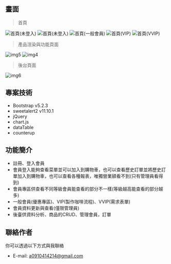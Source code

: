 ## 畫面

> 首頁

![首頁(未登入)](https://huhuhu23622981.github.io/project/images/pic1)
![首頁(未登入)](https://huhuhu23622981.github.io/project/images/pic2)
![首頁(一般會員)](https://huhuhu23622981.github.io/project/images/pic3)
![首頁(VIP)](https://huhuhu23622981.github.io/project/images/pic4)
![首頁(VVIP)](https://huhuhu23622981.github.io/project/images/pic5)

> 產品渲染與功能頁面

![img5]()
![img4]()



> 後台頁面

![img6]()


## 專案技術

- Bootstrap v5.2.3
- sweetalert2 v11.10.1
- jQuery
- chart.js
- dataTable
- counterup


## 功能簡介

- 註冊、登入會員
- 會員登入能夠查看菜單並可以加入到購物車，也可以查看歷史訂單並將歷史訂單加入到購物車，也可以查看各種報表，唯獨營業額看不到(只有管理員看得到)
- 會員專區供查看不同等級會員能查看的部分不一樣(等級越高能查看的部分越多)
- 一般會員(優惠專區)、VIP(製作咖啡流程)、VVIP(需求表單)
- 會員資料更新與查看(僅限管理員)
- 後臺供資料分析、商品的CRUD、管理會員，訂單



## 聯絡作者

你可以透過以下方式與我聯絡

- E-mail: a0910414214@gmail.com
